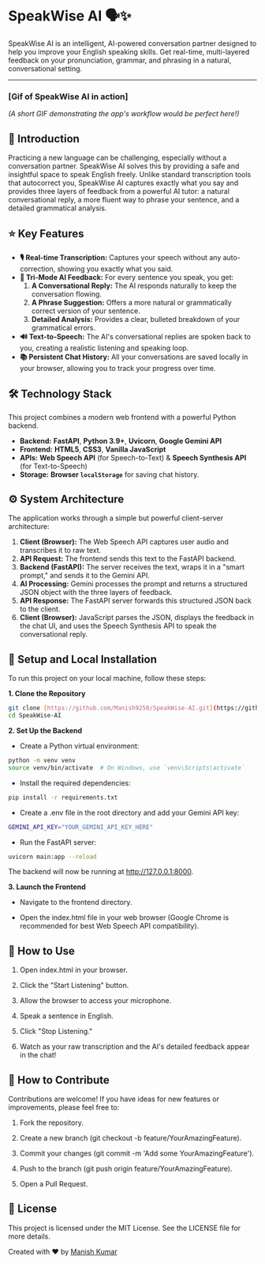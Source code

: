 # SpeakWise AI 🗣️✨

SpeakWise AI is an intelligent, AI-powered conversation partner designed to help you improve your English speaking skills. Get real-time, multi-layered feedback on your pronunciation, grammar, and phrasing in a natural, conversational setting.

---

### [Gif of SpeakWise AI in action]

*(A short GIF demonstrating the app's workflow would be perfect here!)*

## 🚀 Introduction

Practicing a new language can be challenging, especially without a conversation partner. SpeakWise AI solves this by providing a safe and insightful space to speak English freely. Unlike standard transcription tools that autocorrect you, SpeakWise AI captures exactly what you say and provides three layers of feedback from a powerful AI tutor: a natural conversational reply, a more fluent way to phrase your sentence, and a detailed grammatical analysis.

## ⭐ Key Features

* **🎙️ Real-time Transcription:** Captures your speech without any auto-correction, showing you exactly what you said.
* **🧠 Tri-Mode AI Feedback:** For every sentence you speak, you get:
    1.  **A Conversational Reply:** The AI responds naturally to keep the conversation flowing.
    2.  **A Phrase Suggestion:** Offers a more natural or grammatically correct version of your sentence.
    3.  **Detailed Analysis:** Provides a clear, bulleted breakdown of your grammatical errors.
* **🔊 Text-to-Speech:** The AI's conversational replies are spoken back to you, creating a realistic listening and speaking loop.
* **📚 Persistent Chat History:** All your conversations are saved locally in your browser, allowing you to track your progress over time.

## 🛠️ Technology Stack

This project combines a modern web frontend with a powerful Python backend.

* **Backend:** **FastAPI**, **Python 3.9+**, **Uvicorn**, **Google Gemini API**
* **Frontend:** **HTML5**, **CSS3**, **Vanilla JavaScript**
* **APIs:** **Web Speech API** (for Speech-to-Text) & **Speech Synthesis API** (for Text-to-Speech)
* **Storage:** **Browser `localStorage`** for saving chat history.

## ⚙️ System Architecture

The application works through a simple but powerful client-server architecture:

1.  **Client (Browser):** The Web Speech API captures user audio and transcribes it to raw text.
2.  **API Request:** The frontend sends this text to the FastAPI backend.
3.  **Backend (FastAPI):** The server receives the text, wraps it in a "smart prompt," and sends it to the Gemini API.
4.  **AI Processing:** Gemini processes the prompt and returns a structured JSON object with the three layers of feedback.
5.  **API Response:** The FastAPI server forwards this structured JSON back to the client.
6.  **Client (Browser):** JavaScript parses the JSON, displays the feedback in the chat UI, and uses the Speech Synthesis API to speak the conversational reply.



## 🔧 Setup and Local Installation

To run this project on your local machine, follow these steps:

**1. Clone the Repository**
```bash
git clone [https://github.com/Manish9250/SpeakWise-AI.git](https://github.com/Manish9250/SpeakWise-AI.git)
cd SpeakWise-AI
```
**2. Set Up the Backend**

- Create a Python virtual environment:
  
```bash
python -m venv venv
source venv/bin/activate  # On Windows, use `venv\Scripts\activate`
```

- Install the required dependencies:
```bash
pip install -r requirements.txt
```

- Create a .env file in the root directory and add your Gemini API key:
```bash
GEMINI_API_KEY="YOUR_GEMINI_API_KEY_HERE"
```
- Run the FastAPI server:

```bash
uvicorn main:app --reload
```
The backend will now be running at http://127.0.0.1:8000.

**3. Launch the Frontend**

- Navigate to the frontend directory.

- Open the index.html file in your web browser (Google Chrome is recommended for best Web Speech API compatibility).

## 💬 How to Use
1. Open index.html in your browser.

2. Click the "Start Listening" button.

3. Allow the browser to access your microphone.

4. Speak a sentence in English.

5. Click "Stop Listening."

6. Watch as your raw transcription and the AI's detailed feedback appear in the chat!

## 🙌 How to Contribute
Contributions are welcome! If you have ideas for new features or improvements, please feel free to:

1. Fork the repository.

2. Create a new branch (git checkout -b feature/YourAmazingFeature).

3. Commit your changes (git commit -m 'Add some YourAmazingFeature').

4. Push to the branch (git push origin feature/YourAmazingFeature).

5. Open a Pull Request.

## 📄 License
This project is licensed under the MIT License. See the LICENSE file for more details.

Created with ❤️ by [Manish Kumar](https://github.com/Manish9250)

